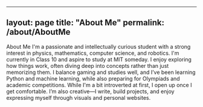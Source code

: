 --------------------
layout: page
title: "About Me"
permalink: /about/AboutMe
---------------------
About Me
I'm a passionate and intellectually curious student with a strong interest in physics, mathematics, computer science, and robotics. I'm currently in Class 10 and aspire to study at MIT someday. I enjoy exploring how things work, often diving deep into concepts rather than just memorizing them. I balance gaming and studies well, and I’ve been learning Python and machine learning, while also preparing for Olympiads and academic competitions. While I'm a bit introverted at first, I open up once I get comfortable. I’m also creative—I write, build projects, and enjoy expressing myself through visuals and personal websites.
